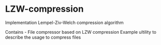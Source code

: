 # LZW-compression
Implementation Lempel-Ziv-Welch compression algorithm

Contains -
  File compressor based on LZW compression
  Example ultility to describe the usage to compress files
